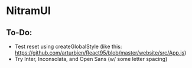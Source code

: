 # NitramUI

## To-Do:

- Test reset using createGlobalStyle (like this: https://github.com/arturbien/React95/blob/master/website/src/App.js)
- Try Inter, Inconsolata, and Open Sans (w/ some letter spacing)
